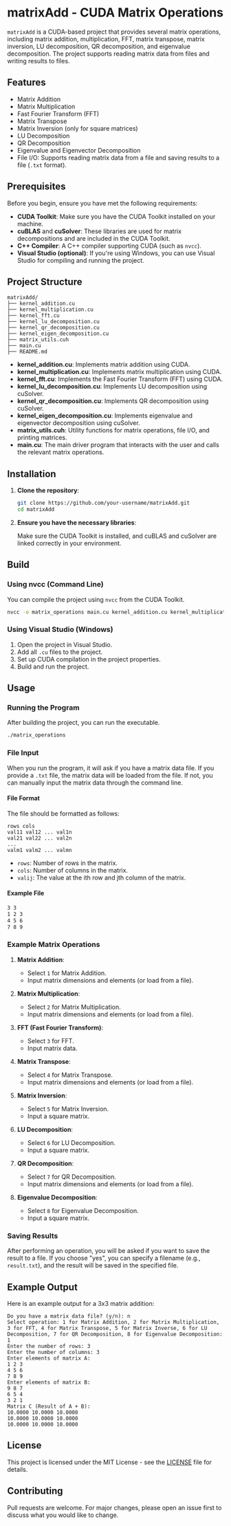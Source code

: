 
# matrixAdd - CUDA Matrix Operations

`matrixAdd` is a CUDA-based project that provides several matrix operations, including matrix addition, multiplication, FFT, matrix transpose, matrix inversion, LU decomposition, QR decomposition, and eigenvalue decomposition. The project supports reading matrix data from files and writing results to files.

## Features

- Matrix Addition
- Matrix Multiplication
- Fast Fourier Transform (FFT)
- Matrix Transpose
- Matrix Inversion (only for square matrices)
- LU Decomposition
- QR Decomposition
- Eigenvalue and Eigenvector Decomposition
- File I/O: Supports reading matrix data from a file and saving results to a file (`.txt` format).

## Prerequisites

Before you begin, ensure you have met the following requirements:

- **CUDA Toolkit**: Make sure you have the CUDA Toolkit installed on your machine.
- **cuBLAS** and **cuSolver**: These libraries are used for matrix decompositions and are included in the CUDA Toolkit.
- **C++ Compiler**: A C++ compiler supporting CUDA (such as `nvcc`).
- **Visual Studio (optional)**: If you're using Windows, you can use Visual Studio for compiling and running the project.

## Project Structure

```
matrixAdd/
├── kernel_addition.cu
├── kernel_multiplication.cu
├── kernel_fft.cu
├── kernel_lu_decomposition.cu
├── kernel_qr_decomposition.cu
├── kernel_eigen_decomposition.cu
├── matrix_utils.cuh
├── main.cu
├── README.md
```

- **kernel_addition.cu**: Implements matrix addition using CUDA.
- **kernel_multiplication.cu**: Implements matrix multiplication using CUDA.
- **kernel_fft.cu**: Implements the Fast Fourier Transform (FFT) using CUDA.
- **kernel_lu_decomposition.cu**: Implements LU decomposition using cuSolver.
- **kernel_qr_decomposition.cu**: Implements QR decomposition using cuSolver.
- **kernel_eigen_decomposition.cu**: Implements eigenvalue and eigenvector decomposition using cuSolver.
- **matrix_utils.cuh**: Utility functions for matrix operations, file I/O, and printing matrices.
- **main.cu**: The main driver program that interacts with the user and calls the relevant matrix operations.

## Installation

1. **Clone the repository**:

   ```bash
   git clone https://github.com/your-username/matrixAdd.git
   cd matrixAdd
   ```

2. **Ensure you have the necessary libraries**:

   Make sure the CUDA Toolkit is installed, and cuBLAS and cuSolver are linked correctly in your environment.

## Build

### Using nvcc (Command Line)

You can compile the project using `nvcc` from the CUDA Toolkit.

```bash
nvcc -o matrix_operations main.cu kernel_addition.cu kernel_multiplication.cu kernel_fft.cu kernel_lu_decomposition.cu kernel_qr_decomposition.cu kernel_eigen_decomposition.cu -lcufft -lcublas -lcusolver
```

### Using Visual Studio (Windows)

1. Open the project in Visual Studio.
2. Add all `.cu` files to the project.
3. Set up CUDA compilation in the project properties.
4. Build and run the project.

## Usage

### Running the Program

After building the project, you can run the executable.

```bash
./matrix_operations
```

### File Input

When you run the program, it will ask if you have a matrix data file. If you provide a `.txt` file, the matrix data will be loaded from the file. If not, you can manually input the matrix data through the command line.

#### File Format

The file should be formatted as follows:

```
rows cols
val11 val12 ... val1n
val21 val22 ... val2n
...
valm1 valm2 ... valmn
```

- `rows`: Number of rows in the matrix.
- `cols`: Number of columns in the matrix.
- `valij`: The value at the ith row and jth column of the matrix.

#### Example File

```txt
3 3
1 2 3
4 5 6
7 8 9
```

### Example Matrix Operations

1. **Matrix Addition**:
   - Select `1` for Matrix Addition.
   - Input matrix dimensions and elements (or load from a file).

2. **Matrix Multiplication**:
   - Select `2` for Matrix Multiplication.
   - Input matrix dimensions and elements (or load from a file).

3. **FFT (Fast Fourier Transform)**:
   - Select `3` for FFT.
   - Input matrix data.

4. **Matrix Transpose**:
   - Select `4` for Matrix Transpose.
   - Input matrix dimensions and elements (or load from a file).

5. **Matrix Inversion**:
   - Select `5` for Matrix Inversion.
   - Input a square matrix.

6. **LU Decomposition**:
   - Select `6` for LU Decomposition.
   - Input a square matrix.

7. **QR Decomposition**:
   - Select `7` for QR Decomposition.
   - Input matrix dimensions and elements (or load from a file).

8. **Eigenvalue Decomposition**:
   - Select `8` for Eigenvalue Decomposition.
   - Input a square matrix.

### Saving Results

After performing an operation, you will be asked if you want to save the result to a file. If you choose "yes", you can specify a filename (e.g., `result.txt`), and the result will be saved in the specified file.

## Example Output

Here is an example output for a 3x3 matrix addition:

```
Do you have a matrix data file? (y/n): n
Select operation: 1 for Matrix Addition, 2 for Matrix Multiplication, 3 for FFT, 4 for Matrix Transpose, 5 for Matrix Inverse, 6 for LU Decomposition, 7 for QR Decomposition, 8 for Eigenvalue Decomposition: 1
Enter the number of rows: 3
Enter the number of columns: 3
Enter elements of matrix A:
1 2 3
4 5 6
7 8 9
Enter elements of matrix B:
9 8 7
6 5 4
3 2 1
Matrix C (Result of A + B):
10.0000 10.0000 10.0000 
10.0000 10.0000 10.0000 
10.0000 10.0000 10.0000
```

## License

This project is licensed under the MIT License - see the [LICENSE](LICENSE) file for details.

## Contributing

Pull requests are welcome. For major changes, please open an issue first to discuss what you would like to change.
